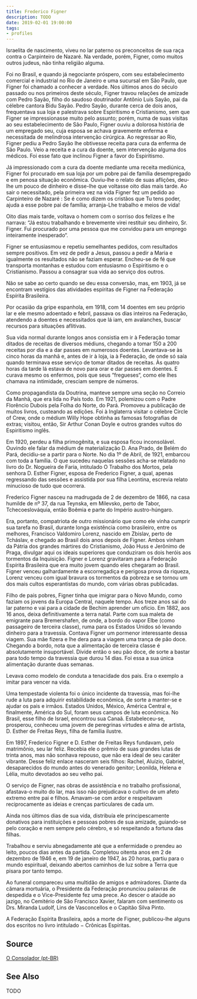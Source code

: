 ```yaml
---
title: Frederico Figner
description: TODO
date: 2019-02-01 19:00:00
tags: 
- profiles
---
```



Israelita de nascimento, viveu no lar paterno os preconceitos de sua raça contra o Carpinteiro de Nazaré. Na verdade, porém, Figner, como muitos outros judeus, não tinha religião alguma.

Foi no Brasil, e quando já negociante próspero, com seu estabelecimento comercial e industrial no Rio de Janeiro e uma sucursal em São Paulo, que Figner foi chamado a conhecer a verdade. Nos últimos anos do século passado ou nos primeiros deste século, Figner travou relações de amizade com Pedro Sayão, filho do saudoso doutrinador Antônio Luís Sayão, pai da célebre cantora Bidu Sayão. Pedro Sayão, durante cerca de dois anos, frequentava sua loja e palestrava sobre Espiritismo e Cristianismo, sem que Figner se impressionasse muito pelo assunto; porém, numa de suas visitas ao seu estabelecimento de São Paulo, Figner ouviu a dolorosa história de um empregado seu, cuja esposa se achava gravemente enferma e necessitada de melindrosa intervenção cirúrgica. Ao regressar ao Rio, Figner pediu a Pedro Sayão lhe obtivesse receita para cura da enferma de São Paulo. Veio a receita e a cura da doente, sem intervenção alguma dos médicos. Foi esse fato que inclinou Figner a favor do Espiritismo.

Já impressionado com a cura da doente mediante uma receita mediúnica, Figner foi procurado em sua loja por um pobre pai de família desempregado e em penosa situação econômica. Ouviu-lhe o relato de suas aflições, deu-lhe um pouco de dinheiro e disse-lhe que voltasse oito dias mais tarde. Ao sair o necessitado, pela primeira vez na vida Figner fez um pedido ao Carpinteiro de Nazaré : Se é como dizem os cristãos que Tu tens poder, ajuda a esse pobre pai de família; arranja-Lhe trabalho e meios de vida!

Oito dias mais tarde, voltava o homem com o sorriso dos felizes e lhe narrava: “Já estou trabalhando e brevemente virei restituir seu dinheiro, Sr. Figner. Fui procurado por uma pessoa que me convidou para um emprego inteiramente inesperado“.

Figner se entusiasmou e repetiu semelhantes pedidos, com resultados sempre positivos. Em vez de pedir a Jesus, passou a pedir a Maria e igualmente os resultados não se faziam esperar. Encheu-se de fé que transporta montanhas e estudou com entusiasmo o Espiritismo e o Cristianismo. Passou a consagrar sua vida ao serviço dos outros.

Não se sabe ao certo quando se deu essa conversão, mas, em 1903, já se encontram vestígios das atividades espíritas de Figner na Federação Espírita Brasileira.

Por ocasião da gripe espanhola, em 1918, com 14 doentes em seu próprio lar e ele mesmo adoentado e febril, passava os dias inteiros na Federação, atendendo a doentes e necessitados que lá iam, em avalanches, buscar recursos para situações aflitivas.

Sua vida normal durante longos anos consistia em ir à Federação tomar ditados de receitas de diversos médiuns, chegando a tomar 150 a 200 receitas por dia e a dar passes em numerosos doentes. Levantava-se às cinco horas da manhã e, antes de ir à loja, ia à Federação, de onde só saía quando terminava esse serviço de tomar ditados de receitas. Às quatro horas da tarde lá estava de novo para orar e dar passes em doentes. E curava mesmo os enfermos, pois que seus “fregueses“, como ele lhes chamava na intimidade, cresciam sempre de números.

Como propagandista da Doutrina, manteve sempre uma seção no Correio da Manhã, que era lida no País todo. Em 1921, polemizou com o Padre Florêncio Dubois pela Folha do Norte, do Pará. Promoveu a publicação de muitos livros, custeando as edições. Foi à Inglaterra visitar o célebre Circle of Crew, onde o médium Willy Hope obtinha as famosas fotografias de extras; visitou, então, Sir Arthur Conan Doyle e outros grandes vultos do Espiritismo inglês.

Em 1920, perdeu a filha primogênita, e sua esposa ficou inconsolável. Ouvindo ele falar da médium de materialização D. Ana Prado, de Belém do Pará, decidiu-se a partir para o Norte. No dia 1º de Abril, de 1921, embarcou com toda a família. O que sucedeu naquelas sessões acha-se relatado no livro do Dr. Nogueira de Faria, intitulado O Trabalho dos Mortos, pela senhora D. Esther Figner, esposa de Frederico Figner, a qual, apenas regressando das sessões e assistida por sua filha Leontina, escrevia relato minucioso de tudo que ocorrera.

Frederico Figner nasceu na madrugada de 2 de dezembro de 1866, na casa humilde de nº 37, da rua Teynska, em Milevsko, perto de Tabor, Tchecoeslováquia, então Boêmia e parte do Império austro-húngaro.

Era, portanto, compatriota de outro missionário que como ele vinha cumprir sua tarefa no Brasil, durante longa existência como brasileiro, entre os melhores, Francisco Valdomiro Lorenz, nascido em Zbislav, perto de Tcháslav, e chegado ao Brasil dois anos depois de Figner. Ambos vinham da Pátria dos grandes mártires do Cristianismo, João Huss e Jerônimo de Praga, divulgar aqui os ideais superiores que conduziram os dois heróis aos tormentos da Inquisição. Figner e Lorenz gravitaram para a Federação Espírita Brasileira que era muito jovem quando eles chegaram ao Brasil. Figner venceu galhardamente a escorregadiça e perigosa prova da riqueza, Lorenz venceu com igual bravura os tormentos da pobreza e se tornou um dos mais cultos esperantistas do mundo, com várias obras publicadas.

Filho de pais pobres, Figner tinha que imigrar para o Novo Mundo, como faziam os jovens da Europa Central, naquele tempo. Aos treze anos sai do lar paterno e vai para a cidade de Bechim aprender um ofício. Em 1882, aos 16 anos, deixa definitivamente a terra natal. Parte com sua maleta de emigrante para Bremershafen, de onde, a bordo do vapor Elbe (como passageiro de terceira classe), ruma para os Estados Unidos só levando dinheiro para a travessia. Contava Figner um pormenor interessante dessa viagem. Sua mãe fizera e lhe dera para a viagem uma trança de pão doce. Chegando a bordo, nota que a alimentação de terceira classe é absolutamente insuportável. Divide então o seu pão doce, de sorte a bastar para todo tempo da travessia que durou 14 dias. Foi essa a sua única alimentação durante duas semanas.

Levava como modelo de conduta a tenacidade dos pais. Era o exemplo a imitar para vencer na vida.

Uma tempestade violenta foi o único incidente da travessia, mas foi-lhe rude a luta para adquirir estabilidade econômica, de sorte a manter-se e ajudar os pais e irmãos. Estados Unidos, México, América Central e, finalmente, América do Sul, foram seus campos de luta econômica. No Brasil, esse filho de Israel, encontrou sua Canaã. Estabeleceu-se, prosperou, conheceu uma jovem de peregrinas virtudes e alma de artista, D. Esther de Freitas Reys, filha de família ilustre.

Em 1897, Frederico Figner e D. Esther de Freitas Reys fundavam, pelo matrimônio, seu lar feliz. Recebia ele o prêmio de suas grandes lutas de trinta anos, mas não sonhava repouso, que não era ideal de seu caráter vibrante. Desse feliz enlace nasceram seis filhos: Rachel, Aluízio, Gabriel, desaparecidos do mundo antes do venerado genitor; Leonilda, Helena e Lélia, muito devotados ao seu velho pai.

O serviço de Figner, nas obras de assistência e no trabalho profissional, afastava-o muito do lar, mas isso não prejudicava o cultivo de um afeto extremo entre pai e filhos. Amavam-se com ardor e respeitavam reciprocamente as ideias e crenças particulares de cada um.

Ainda nos últimos dias de sua vida, distribuía ele principescamente donativos para instituições e pessoas pobres de sua amizade, guiando-se pelo coração e nem sempre pelo cérebro, e só respeitando a fortuna das filhas.

Trabalhou e serviu abnegadamente até que a enfermidade o prendeu ao leito, poucos dias antes da partida. Completou oitenta anos em 2 de dezembro de 1946 e, em 19 de janeiro de 1947, às 20 horas, partiu para o mundo espiritual, deixando abertos caminhos de luz sobre a Terra que pisara por tanto tempo.

Ao funeral compareceu uma multidão de amigos e admiradores. Diante da câmara mortuária, o Presidente da Federação pronunciou palavras de despedida e o Vice-Presidente fez uma prece. Ao descer o ataúde ao jazigo, no Cemitério de São Francisco Xavier, falaram com sentimento os Drs. Miranda Ludolf, Lins de Vasconcellos e o Capitão Silva Pinto.

A Federação Espírita Brasileira, após a morte de Figner, publicou-lhe alguns dos escritos no livro intitulado − Crônicas Espíritas.


## Source
[O Consolador (pt-BR)](http://www.oconsolador.com.br/linkfixo/biografias/fredericofigner.html)

## See Also
TODO


